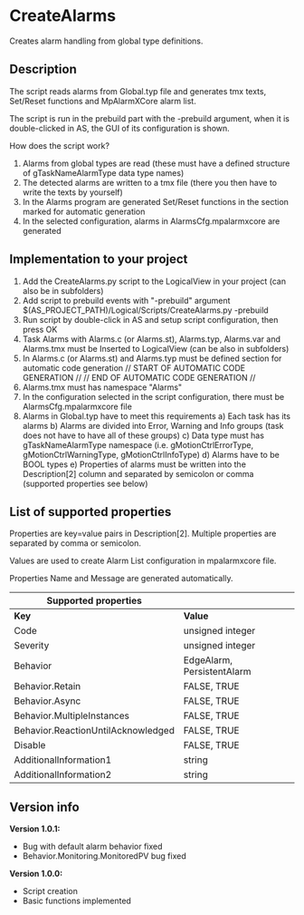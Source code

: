 # CreateAlarms

Creates alarm handling from global type definitions.

## Description

The script reads alarms from Global.typ file and generates tmx texts, Set/Reset functions and MpAlarmXCore alarm list.

The script is run in the prebuild part with the -prebuild argument, when it is double-clicked in AS, the GUI of its configuration is shown.

How does the script work?

1. Alarms from global types are read (these must have a defined structure of gTaskNameAlarmType data type names)
2. The detected alarms are written to a tmx file (there you then have to write the texts by yourself)
3. In the Alarms program are generated Set/Reset functions in the section marked for automatic generation
4. In the selected configuration, alarms in AlarmsCfg.mpalarmxcore are generated

## Implementation to your project

1. Add the CreateAlarms.py script to the LogicalView in your project (can also be in subfolders)
2. Add script to prebuild events with "-prebuild" argument
    $(AS_PROJECT_PATH)/Logical/Scripts/CreateAlarms.py -prebuild
3. Run script by double-click in AS and setup script configuration, then press OK
4. Task Alarms with Alarms.c (or Alarms.st), Alarms.typ, Alarms.var and Alarms.tmx must be Inserted to LogicalView
    (can be also in subfolders)
5. In Alarms.c (or Alarms.st) and Alarms.typ must be defined section for automatic code generation
    // START OF AUTOMATIC CODE GENERATION //
    // END OF AUTOMATIC CODE GENERATION //
6. Alarms.tmx must has namespace "Alarms"
7. In the configuration selected in the script configuration, there must be AlarmsCfg.mpalarmxcore file
8. Alarms in Global.typ have to meet this requirements
    a) Each task has its alarms
    b) Alarms are divided into Error, Warning and Info groups (task does not have to have all of these groups)
    c) Data type must has gTaskNameAlarmType namespace
        (i.e. gMotionCtrlErrorType, gMotionCtrlWarningType, gMotionCtrlInfoType)
    d) Alarms have to be BOOL types
    e) Properties of alarms must be written into the Description[2] column and separated by semicolon or comma
        (supported properties see below)
            
## List of supported properties

Properties are key=value pairs in Description[2]. Multiple properties are separated by comma or semicolon.

Values are used to create Alarm List configuration in mpalarmxcore file.

Properties Name and Message are generated automatically.

| Supported properties               |                            |
|------------------------------------|----------------------------|
| __Key__                            | __Value__                  |
| Code                               | unsigned integer           |
| Severity                           | unsigned integer           |
| Behavior                           | EdgeAlarm, PersistentAlarm |
| Behavior.Retain                    | FALSE, TRUE                |
| Behavior.Async                     | FALSE, TRUE                |
| Behavior.MultipleInstances         | FALSE, TRUE                |
| Behavior.ReactionUntilAcknowledged | FALSE, TRUE                |
| Disable                            | FALSE, TRUE                |
| AdditionalInformation1             | string                     |
| AdditionalInformation2             | string                     |

## Version info

__Version 1.0.1:__
- Bug with default alarm behavior fixed
- Behavior.Monitoring.MonitoredPV bug fixed
	
__Version 1.0.0:__

- Script creation
- Basic functions implemented
